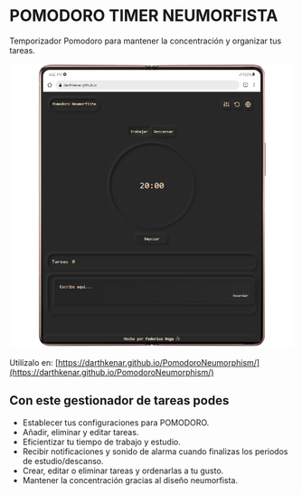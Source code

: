 # POMODORO TIMER NEUMORFISTA
Temporizador Pomodoro para mantener la concentración y organizar tus tareas.

![Pomodoro Image Example](./doc/images/pomodoroneumorphism3.webp)

Utilízalo en:
[https://darthkenar.github.io/PomodoroNeumorphism/](https://darthkenar.github.io/PomodoroNeumorphism/)

## Con este gestionador de tareas podes

- Establecer tus configuraciones para POMODORO.
- Añadir, eliminar y editar tareas.
- Eficientizar tu tiempo de trabajo y estudio.
- Recibir notificaciones y sonido de alarma cuando finalizas los periodos de estudio/descanso.
- Crear, editar o eliminar tareas y ordenarlas a tu gusto.
- Mantener la concentración gracias al diseño neumorfista.
